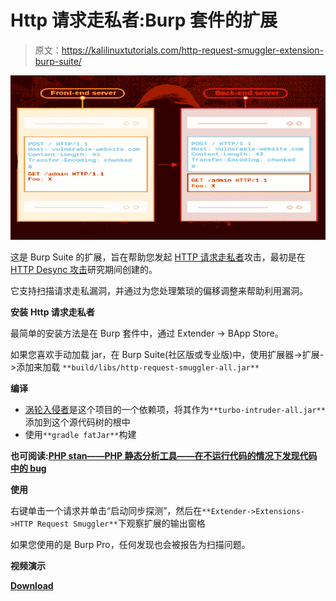 # Http 请求走私者:Burp 套件的扩展

> 原文：<https://kalilinuxtutorials.com/http-request-smuggler-extension-burp-suite/>

[![Http Request Smuggler : Extension For Burp Suite](img/d85932c1bce452a4f303298cd829e64e.png "Http Request Smuggler : Extension For Burp Suite")](https://1.bp.blogspot.com/-_PLv8TggWwo/XWzGZhqBauI/AAAAAAAACU0/2koGbrc03yo2zLl-Jni_MDIUr4WgDi_DwCLcBGAs/s1600/http-request-smuggling%2B%25281%2529.png)

这是 Burp Suite 的扩展，旨在帮助您发起 [HTTP 请求走私者](https://portswigger.net/web-security/request-smuggling)攻击，最初是在 [HTTP Desync 攻击](https://portswigger.net/blog/http-desync-attacks-request-smuggling-reborn)研究期间创建的。

它支持扫描请求走私漏洞，并通过为您处理繁琐的偏移调整来帮助利用漏洞。

**安装** **Http 请求走私者**

最简单的安装方法是在 Burp 套件中，通过 Extender -> BApp Store。

如果您喜欢手动加载 jar，在 Burp Suite(社区版或专业版)中，使用扩展器->扩展->添加来加载 `**build/libs/http-request-smuggler-all.jar**`

**编译**

*   [涡轮入侵者](https://github.com/PortSwigger/turbo-intruder)是这个项目的一个依赖项，将其作为`**turbo-intruder-all.jar**`添加到这个源代码树的根中
*   使用`**gradle fatJar**`构建

**也可阅读:[PHP stan——PHP 静态分析工具——在不运行代码的情况下发现代码中的 bug](https://kalilinuxtutorials.com/phpstan-php-static-analysis-tool/)**

**使用**

右键单击一个请求并单击“启动同步探测”，然后在`**Extender->Extensions->HTTP Request Smuggler**`下观察扩展的输出窗格

如果您使用的是 Burp Pro，任何发现也会被报告为扫描问题。

**视频演示**

[**Download**](https://github.com/PortSwigger/http-request-smuggler)